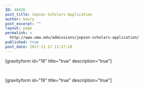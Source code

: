 ```yaml
---
ID: 48426
post_title: Jepson Scholars Application
author: keury
post_excerpt: ""
layout: page
permalink: >
  http://www.umw.edu/admissions/jepson-scholars-application/
published: true
post_date: 2017-11-17 11:27:28
---
```

[gravityform id="18" title="true" description="true"]

&nbsp;

[gravityform id="19" title="true" description="true"]